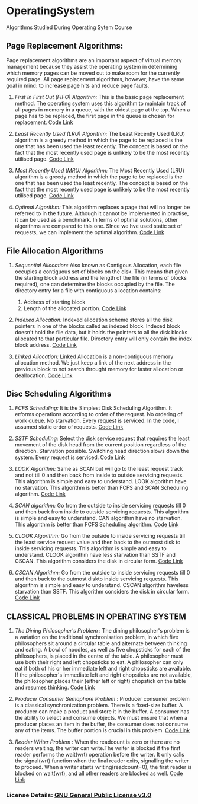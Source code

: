 # OperatingSystem
Algorithms Studied During Operating Sytem Course

## Page Replacement Algorithms:
Page replacement algorithms are an important aspect of virtual memory management because they assist the operating system in determining which memory pages can be moved out to make room for the currently required page. All page replacement algorithms, however, have the same goal in mind: to increase page hits and reduce page faults. 

1. *First In First Out (FIFO) Algorithm:* This is the basic page replacement method. The operating system uses this algorithm to maintain track of all pages in memory in a queue, with the oldest page at the top. When a page has to be replaced, the first page in the queue is chosen for replacement. 
[Code Link](https://github.com/SourajitaDewasi/OperatingSystem/blob/main/FirstComeFirstServe.cpp)

2. *Least Recently Used (LRU) Algorithm:* The Least Recently Used (LRU) algorithm is a greedy method in which the page to be replaced is the one that has been used the least recently. The concept is based on the fact that the most recently used page is unlikely to be the most recently utilised page. 
[Code Link](https://github.com/SourajitaDewasi/OperatingSystem/blob/main/LeastRecentlyUsed.cpp)

3. *Most Recently Used (MRU) Algorithm:* The Most Recently Used (LRU) algorithm is a greedy method in which the page to be replaced is the one that has been used the least recently. The concept is based on the fact that the most recently used page is unlikely to be the most recently utilised page. [Code Link](https://github.com/SourajitaDewasi/OperatingSystem/blob/main/MostRecentlyUsed.cpp)

4. *Optimal Algorithm:* This algorithm replaces a page that will no longer be referred to in the future. Although it cannot be implemented in practise, it can be used as a benchmark. In terms of optimal solutions, other algorithms are compared to this one. SInce we hve used static set of requests, we can implement the optimal algorithm. [Code Link](https://github.com/SourajitaDewasi/OperatingSystem/blob/main/OptimalAlgorithm.cpp)

## File Allocation Algorithms
1. *Sequential Allocation:* Also known as Contigous Allocation, each file occupies a contiguous set of blocks on the disk.  This means that given the starting block address and the length of the file (in terms of blocks required), one can determine the blocks occupied by the file. The directory entry for a file with contiguous allocation contains:

    1. Address of starting block
    2. Length of the allocated portion.
[Code Link](https://github.com/SourajitaDewasi/OperatingSystem/blob/main/SequentialAllocation.cpp)

2. *Indexed Allocation:* Indexed allocation scheme stores all the disk pointers in one of the blocks called as indexed block. Indexed block doesn't hold the file data, but it holds the pointers to all the disk blocks allocated to that particular file. Directory entry will only contain the index block address. [Code Link](https://github.com/SourajitaDewasi/OperatingSystem/blob/main/IndexedAllocation.cpp)

3. *Linked Allocation:* Linked Allocation is a non-contiguous memory allocation method. We just keep a link of the next 
address in the previous block to not search throught memory for faster allocation or deallocation. [Code Link](https://github.com/SourajitaDewasi/OperatingSystem/blob/main/SequentialAllocation.cpp)

## Disc Scheduling Algorithms
1. *FCFS Scheduling:* It is the Simplest Disk Scheduling Algorithm. It erforms operations according to order of the request. No ordering of work queue. 
No starvation. Every request is serviced. In the code, I assumed static order of requests.
[Code Link](https://github.com/SourajitaDewasi/OperatingSystem/blob/main/FirstComeFirstServe.cpp)

2. *SSTF Scheduling:* Select the disk service request that requires the least movement of the disk head from the current position regardless of the direction. Starvation possible. Switching head direction slows down the system. Every request is serviced. [Code Link](https://github.com/SourajitaDewasi/OperatingSystem/blob/main/ShortestSeekTimeFirst.cpp)

3. *LOOK Algorithm:* Same as SCAN but will go to the least request track and not till 0 and then back from inside to outside servicing requests. This algorithm is simple and easy to understand. LOOK algorithm have no starvation. This algorithm is better than FCFS and SCAN Scheduling algorithm. [Code Link](https://github.com/SourajitaDewasi/OperatingSystem/blob/main/LOOK.cpp)

4. *SCAN algorithm:* Go from the outside to inside servicing requests till 0 and then back from inside to outside servicing requests. This algorithm is simple and easy to understand. CAN algorithm have no starvation. This algorithm is better than FCFS Scheduling algorithm. [Code Link](https://github.com/SourajitaDewasi/OperatingSystem/blob/main/SCAN.cpp)

5. *CLOOK Algorithm:* Go from the outside to inside servicing requests till the least service request value and then back to the outmost disk to inside servicing requests. This algorithm is simple and easy to understand. CLOOK algorithm have less starvation than SSTF and CSCAN. This algorithm considers the disk in circular form.
[Code Link](https://github.com/SourajitaDewasi/OperatingSystem/blob/main/CLOOK.cpp)

6. *CSCAN Algorithm:* Go from the outside to inside servicing requests till 0 and then back to the outmost diskto inside servicing requests. This algorithm is simple and easy to understand. CSCAN algorithm haveless starvation than SSTF. This algorithm considers the disk in circular form.
[Code Link](https://github.com/SourajitaDewasi/OperatingSystem/blob/main/CSCAN.cpp)

## CLASSICAL PROBLEMS IN OPERATING SYSTEM

1. *The Dining Philosopher's Problem* : The dining philosopher's problem is a variation on the traditional synchronisation problem, in which five philosophers sit around a circular table and alternate between thinking and eating. A bowl of noodles, as well as five chopsticks for each of the philosophers, is placed in the centre of the table.
A philosopher must use both their right and left chopsticks to eat. A philosopher can only eat if both of his or her immediate left and right chopsticks are available.
If the philosopher's immediate left and right chopsticks are not available, the philosopher places their (either left or right) chopstick on the table and resumes thinking.
[Code Link](https://github.com/SourajitaDewasi/OperatingSystem/blob/main/PhilosopherDinner.cpp)

2. *Producer Consumer Semaphore Problem* : Producer consumer problem is a classical synchronization problem. There is a fixed-size buffer. A producer can make a product and store it in the buffer. A consumer has the ability to select and consume objects. We must ensure that when a producer places an item in the buffer, the consumer does not consume any of the items. The buffer portion is crucial in this problem. [Code Link](https://github.com/SourajitaDewasi/OperatingSystem/blob/main/ProducerConsumerSemaphore.c)

3. *Reader Writer Problem* : When the readcount is zero or there are no readers waiting, the writer can write.The writer is blocked if the first reader performs the wait(wrt) operation before the writer. It only calls the signal(wrt) function when the final reader exits, signalling the writer to proceed. When a writer starts writing(readcount=0), the first reader is blocked on wait(wrt), and all other readers are blocked as well. [Code Link](https://github.com/SourajitaDewasi/OperatingSystem/blob/main/ReaderWriter.c)

### License Details: [GNU General Public License v3.0](https://github.com/SourajitaDewasi/OperatingSystem/blob/main/LICENSE)
